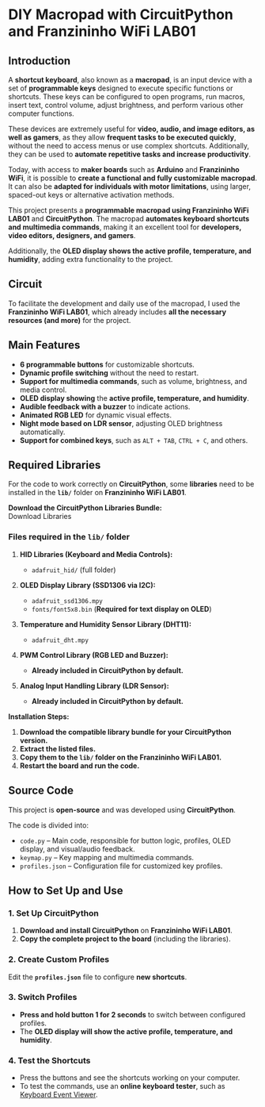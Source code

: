 # DIY Macropad with CircuitPython and Franzininho WiFi LAB01

## **Introduction**

A **shortcut keyboard**, also known as a **macropad**, is an input device with a set of **programmable keys** designed to execute specific functions or shortcuts. These keys can be configured to open programs, run macros, insert text, control volume, adjust brightness, and perform various other computer functions.

These devices are extremely useful for **video, audio, and image editors, as well as gamers**, as they allow **frequent tasks to be executed quickly**, without the need to access menus or use complex shortcuts. Additionally, they can be used to **automate repetitive tasks and increase productivity**.

Today, with access to **maker boards** such as **Arduino** and **Franzininho WiFi**, it is possible to **create a functional and fully customizable macropad**. It can also be **adapted for individuals with motor limitations**, using larger, spaced-out keys or alternative activation methods.

This project presents a **programmable macropad using Franzininho WiFi LAB01** and **CircuitPython**. The macropad **automates keyboard shortcuts and multimedia commands**, making it an excellent tool for **developers, video editors, designers, and gamers**.

Additionally, the **OLED display shows the active profile, temperature, and humidity**, adding extra functionality to the project.

## **Circuit**

To facilitate the development and daily use of the macropad, I used the **Franzininho WiFi LAB01**, which already includes **all the necessary resources (and more)** for the project.



## **Main Features**

- **6 programmable buttons** for customizable shortcuts.
- **Dynamic profile switching** without the need to restart.
- **Support for multimedia commands**, such as volume, brightness, and media control.
- **OLED display showing** the **active profile, temperature, and humidity**.
- **Audible feedback with a buzzer** to indicate actions.
- **Animated RGB LED** for dynamic visual effects.
- **Night mode based on LDR sensor**, adjusting OLED brightness automatically.
- **Support for combined keys**, such as `ALT + TAB`, `CTRL + C`, and others.


## **Required Libraries**

For the code to work correctly on **CircuitPython**, some **libraries** need to be installed in the **`lib/`** folder on **Franzininho WiFi LAB01**.

**Download the CircuitPython Libraries Bundle:**  
Download Libraries

### **Files required in the `lib/` folder**

1. **HID Libraries (Keyboard and Media Controls):**
    
    - `adafruit_hid/` (full folder)
2. **OLED Display Library (SSD1306 via I2C):**
    
    - `adafruit_ssd1306.mpy`
    - `fonts/font5x8.bin` (**Required for text display on OLED**)
3. **Temperature and Humidity Sensor Library (DHT11):**
    
    - `adafruit_dht.mpy`
4. **PWM Control Library (RGB LED and Buzzer):**
    
    - **Already included in CircuitPython by default.**
5. **Analog Input Handling Library (LDR Sensor):**
    
    - **Already included in CircuitPython by default.**

**Installation Steps:**

1. **Download the compatible library bundle for your CircuitPython version.**
2. **Extract the listed files.**
3. **Copy them to the `lib/` folder on the Franzininho WiFi LAB01.**
4. **Restart the board and run the code.**

## **Source Code**

This project is **open-source** and was developed using **CircuitPython**.

The code is divided into:

- `code.py` – Main code, responsible for button logic, profiles, OLED display, and visual/audio feedback.
- `keymap.py` – Key mapping and multimedia commands.
- `profiles.json` – Configuration file for customized key profiles.

## **How to Set Up and Use**

### **1. Set Up CircuitPython**

1. **Download and install CircuitPython** on **Franzininho WiFi LAB01**.
2. **Copy the complete project to the board** (including the libraries).

### **2. Create Custom Profiles**

Edit the **`profiles.json`** file to configure **new shortcuts**.

### **3. Switch Profiles**

- **Press and hold button 1 for 2 seconds** to switch between configured profiles.
- The **OLED display will show the active profile, temperature, and humidity**.

### **4. Test the Shortcuts**

- Press the buttons and see the shortcuts working on your computer.
- To test the commands, use an **online keyboard tester**, such as [Keyboard Event Viewer](https://keyboardchecker.com/).

